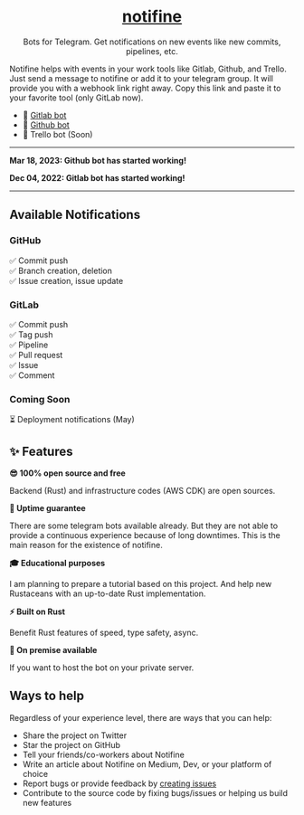 <div align="center">

<a href="https://notifine.com" align="center"><h1>notifine</h1></a>

<p align="center">
Bots for Telegram. Get notifications on new events like new commits, pipelines, etc.
</p>

</div>


Notifine helps with events in your work tools like Gitlab, Github, and Trello. Just send a message to notifine or add it to your telegram group. It will provide you with a webhook link right away. Copy this link and paste it to your favorite tool (only GitLab now).

- 🤖 [Gitlab bot](https://t.me/git_events_bot)
- 🤖 [Github bot](https://t.me/github_notifine_bot)
- 🧭 Trello bot (Soon)

---

**Mar 18, 2023: Github bot has started working!**

**Dec 04, 2022: Gitlab bot has started working!**

---

## Available Notifications

### GitHub

 ✅ Commit push  
 ✅ Branch creation, deletion  
 ✅ Issue creation, issue update


### GitLab

 ✅ Commit push   
 ✅ Tag push  
 ✅ Pipeline   
 ✅ Pull request  
 ✅ Issue  
 ✅ Comment  

### Coming Soon 

⏳ Deployment notifications (May)

## ✨ Features

**😎 100% open source and free**

Backend (Rust) and infrastructure codes (AWS CDK) are open sources.

**🚀 Uptime guarantee**

There are some telegram bots available already. But they are not able to provide a continuous experience because of long downtimes. This is the main reason for the existence of notifine.

**🎓 Educational purposes**

I am planning to prepare a tutorial based on this project. And help new Rustaceans with an up-to-date Rust implementation.

**⚡️ Built on Rust**

Benefit Rust features of speed, type safety, async.

**🔌 On premise available**

If you want to host the bot on your private server.


## Ways to help

Regardless of your experience level, there are ways that you can help:

- Share the project on Twitter
- Star the project on GitHub
- Tell your friends/co-workers about Notifine
- Write an article about Notifine on Medium, Dev, or your platform of choice
- Report bugs or provide feedback by [creating issues](https://github.com/mhkafadar/gitlab-telegram/issues)
- Contribute to the source code by fixing bugs/issues or helping us build new features
